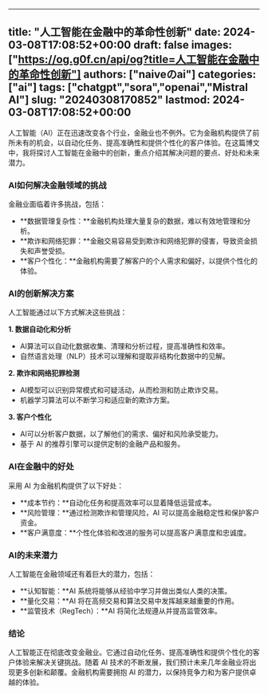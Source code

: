 
---
title: "人工智能在金融中的革命性创新"
date: 2024-03-08T17:08:52+00:00
draft: false
images: ["https://og.g0f.cn/api/og?title=人工智能在金融中的革命性创新"]
authors: ["naiveのai"]
categories: ["ai"]
tags: ["chatgpt","sora","openai","Mistral AI"]
slug: "20240308170852"
lastmod: 2024-03-08T17:08:52+00:00
---
人工智能（AI）正在迅速改变各个行业，金融业也不例外。它为金融机构提供了前所未有的机会，以自动化任务、提高准确性和提供个性化的客户体验。在这篇博文中，我将探讨人工智能在金融中的创新，重点介绍其解决问题的要点、好处和未来潜力。

### AI如何解决金融领域的挑战

金融业面临着许多挑战，包括：

- **数据管理复杂性：**金融机构处理大量复杂的数据，难以有效地管理和分析。
- **欺诈和网络犯罪：**金融交易容易受到欺诈和网络犯罪的侵害，导致资金损失和声誉受损。
- **客户个性化：**金融机构需要了解客户的个人需求和偏好，以提供个性化的体验。

### AI的创新解决方案

人工智能通过以下方式解决这些挑战：

**1. 数据自动化和分析**

* AI算法可以自动化数据收集、清理和分析过程，提高准确性和效率。
* 自然语言处理（NLP）技术可以理解和提取非结构化数据中的见解。

**2. 欺诈和网络犯罪检测**

* AI模型可以识别异常模式和可疑活动，从而检测和防止欺诈交易。
* 机器学习算法可以不断学习和适应新的欺诈方案。

**3. 客户个性化**

* AI可以分析客户数据，以了解他们的需求、偏好和风险承受能力。
* 基于 AI 的推荐引擎可以提供定制的金融产品和服务。

### AI在金融中的好处

采用 AI 为金融机构提供了以下好处：

- **成本节约：**自动化任务和提高效率可以显着降低运营成本。
- **风险管理：**通过检测欺诈和管理风险，AI 可以提高金融稳定性和保护客户资金。
- **客户满意度：**个性化体验和改进的服务可以提高客户满意度和忠诚度。

### AI的未来潜力

人工智能在金融领域还有着巨大的潜力，包括：

- **认知智能：**AI 系统将能够从经验中学习并做出类似人类的决策。
- **量化交易：**AI 将在高频交易和算法交易中发挥越来越重要的作用。
- **监管技术（RegTech）：**AI 将简化法规遵从并提高监管效率。

### 结论

人工智能正在彻底改变金融业。它通过自动化任务、提高准确性和提供个性化的客户体验来解决关键挑战。随着 AI 技术的不断发展，我们预计未来几年金融业将出现更多创新和颠覆。金融机构需要拥抱 AI 的潜力，以保持竞争力和为客户提供卓越的体验。